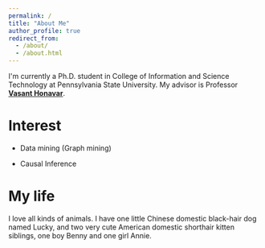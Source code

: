 ```yaml
---
permalink: /
title: "About Me"
author_profile: true
redirect_from: 
  - /about/
  - /about.html
---
```


I'm currently a Ph.D. student in College of Information and Science Technology at Pennsylvania State University. My advisor is Professor [**Vasant Honavar**](http://faculty.ist.psu.edu/vhonavar/).

# Interest

- Data mining (Graph mining)

- Causal Inference

# My life

I love all kinds of animals. I have one little Chinese domestic black-hair dog named Lucky, and two very cute American domestic shorthair kitten siblings, one boy Benny and one girl Annie.
